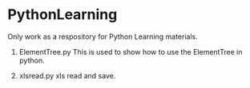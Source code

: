 # PythonLearning
Only work as a respository for Python Learning materials.

1. ElementTree.py
    This is used to show how to use the ElementTree in python.

2. xlsread.py
    xls read and save.
